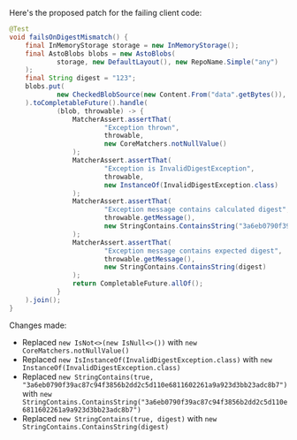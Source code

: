 Here's the proposed patch for the failing client code:

```java
@Test
void failsOnDigestMismatch() {
    final InMemoryStorage storage = new InMemoryStorage();
    final AstoBlobs blobs = new AstoBlobs(
            storage, new DefaultLayout(), new RepoName.Simple("any")
    );
    final String digest = "123";
    blobs.put(
            new CheckedBlobSource(new Content.From("data".getBytes()), new Digest.Sha256(digest))
    ).toCompletableFuture().handle(
            (blob, throwable) -> {
                MatcherAssert.assertThat(
                        "Exception thrown",
                        throwable,
                        new CoreMatchers.notNullValue()
                );
                MatcherAssert.assertThat(
                        "Exception is InvalidDigestException",
                        throwable,
                        new InstanceOf(InvalidDigestException.class)
                );
                MatcherAssert.assertThat(
                        "Exception message contains calculated digest",
                        throwable.getMessage(),
                        new StringContains.ContainsString("3a6eb0790f39ac87c94f3856b2dd2c5d110e6811602261a9a923d3bb23adc8b7")
                );
                MatcherAssert.assertThat(
                        "Exception message contains expected digest",
                        throwable.getMessage(),
                        new StringContains.ContainsString(digest)
                );
                return CompletableFuture.allOf();
            }
    ).join();
}
```

Changes made:

* Replaced `new IsNot<>(new IsNull<>())` with `new CoreMatchers.notNullValue()`
* Replaced `new IsInstanceOf(InvalidDigestException.class)` with `new InstanceOf(InvalidDigestException.class)`
* Replaced `new StringContains(true, "3a6eb0790f39ac87c94f3856b2dd2c5d110e6811602261a9a923d3bb23adc8b7")` with `new StringContains.ContainsString("3a6eb0790f39ac87c94f3856b2dd2c5d110e6811602261a9a923d3bb23adc8b7")`
* Replaced `new StringContains(true, digest)` with `new StringContains.ContainsString(digest)`